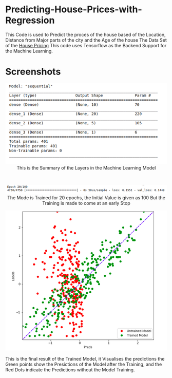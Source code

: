 # Predicting-House-Prices-with-Regression
This Code is used to Predict the proces of the house based of the Location, Distance from Major parts of the city and the Age of the house
The Data Set of the [House Pricing]('data.csv') This code uses Tensorflow as the Backend Support for the Machine Learning.

# Screenshots
<p align = "center">
  <img src = "model_pred.png"> <br> This is the Summary of the Layers in the Machine Learning Model
</p>
<br>
<p align = "center"> 
  <img src = "early_stop.png"> <br> The Mode is Trained for 20 epochs, the Initial Value is given as  100 But the Training is made       to come at an early Stop
</p>
<p align = "center"> <img src = "preds.png"> <br> 
<p align = "justified"> This is the final result of the Trained Model, it Visualises the predictions the Green points show the Presictions of the Model after the Training, and the Red Dots indicate the Predictions without the Model Training.
</p>
